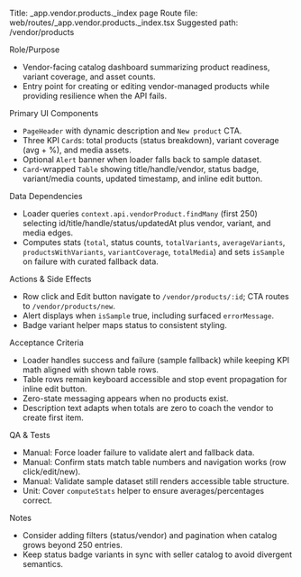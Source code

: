 Title: _app.vendor.products._index page
Route file: web/routes/_app.vendor.products._index.tsx
Suggested path: /vendor/products

Role/Purpose
- Vendor-facing catalog dashboard summarizing product readiness, variant coverage, and asset counts.
- Entry point for creating or editing vendor-managed products while providing resilience when the API fails.

Primary UI Components
- `PageHeader` with dynamic description and `New product` CTA.
- Three KPI `Card`s: total products (status breakdown), variant coverage (avg + %), and media assets.
- Optional `Alert` banner when loader falls back to sample dataset.
- `Card`-wrapped `Table` showing title/handle/vendor, status badge, variant/media counts, updated timestamp, and inline edit button.

Data Dependencies
- Loader queries `context.api.vendorProduct.findMany` (first 250) selecting id/title/handle/status/updatedAt plus vendor, variant, and media edges.
- Computes stats (`total`, status counts, `totalVariants`, `averageVariants`, `productsWithVariants`, `variantCoverage`, `totalMedia`) and sets `isSample` on failure with curated fallback data.

Actions & Side Effects
- Row click and Edit button navigate to `/vendor/products/:id`; CTA routes to `/vendor/products/new`.
- Alert displays when `isSample` true, including surfaced `errorMessage`.
- Badge variant helper maps status to consistent styling.

Acceptance Criteria
- Loader handles success and failure (sample fallback) while keeping KPI math aligned with shown table rows.
- Table rows remain keyboard accessible and stop event propagation for inline edit button.
- Zero-state messaging appears when no products exist.
- Description text adapts when totals are zero to coach the vendor to create first item.

QA & Tests
- Manual: Force loader failure to validate alert and fallback data.
- Manual: Confirm stats match table numbers and navigation works (row click/edit/new).
- Manual: Validate sample dataset still renders accessible table structure.
- Unit: Cover `computeStats` helper to ensure averages/percentages correct.

Notes
- Consider adding filters (status/vendor) and pagination when catalog grows beyond 250 entries.
- Keep status badge variants in sync with seller catalog to avoid divergent semantics.

